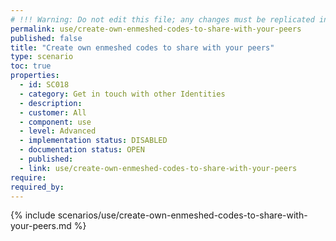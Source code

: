 ```yaml
---
# !!! Warning: Do not edit this file; any changes must be replicated in Excel !!!
permalink: use/create-own-enmeshed-codes-to-share-with-your-peers
published: false
title: "Create own enmeshed codes to share with your peers"
type: scenario
toc: true
properties:
  - id: SC018
  - category: Get in touch with other Identities
  - description:
  - customer: All
  - component: use
  - level: Advanced
  - implementation status: DISABLED
  - documentation status: OPEN
  - published:
  - link: use/create-own-enmeshed-codes-to-share-with-your-peers
require:
required_by:
---
```


{% include scenarios/use/create-own-enmeshed-codes-to-share-with-your-peers.md %}
